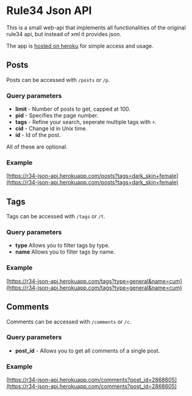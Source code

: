 # Rule34 Json API
This is a small web-api that implements all functionalities of the original rule34 api, but instead of xml it provides json.

The app is [hosted on heroku](https://r34-json-api.herokuapp.com) for simple access and usage.

## Posts
Posts can be accessed with ```/posts``` or ```/p```.
### Query parameters
* **limit** - Number of posts to get, capped at 100.
* **pid** - Specifies the page number.
* **tags** - Refine your search, seperate multiple tags with ```+```.
* **cid** - Change id in Unix time.
* **id** - Id of the post.

All of these are optional.
### Example
[https://r34-json-api.herokuapp.com/posts?tags=dark_skin+female](https://r34-json-api.herokuapp.com/posts?tags=dark_skin+female)

## Tags
Tags can be accessed with ```/tags``` or ```/t```.
### Query parameters
* **type** Allows you to filter tags by type.
* **name** Allows you to filter tags by name.
### Example
[https://r34-json-api.herokuapp.com/tags?type=general&name=cum](https://r34-json-api.herokuapp.com/tags?type=general&name=cum)

## Comments
Comments can be accessed with ```/comments``` or ```/c```.
### Query parameters
* **post_id** - Allows you to get all comments of a single post.
### Example
[https://r34-json-api.herokuapp.com/comments?post_id=2868605](https://r34-json-api.herokuapp.com/comments?post_id=2868605)